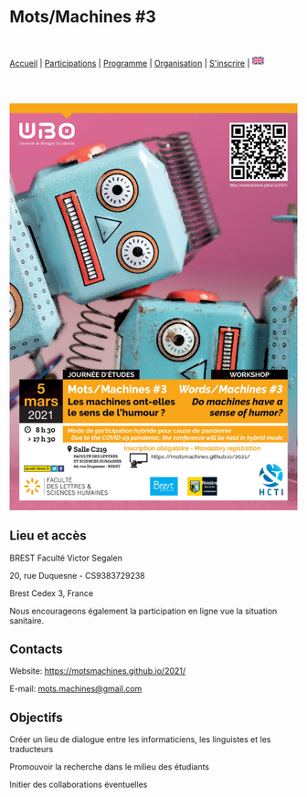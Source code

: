 # Mots/Machines #3
<br>

[Accueil](https://motsmachines.github.io/2021/FR) | [Participations](https://motsmachines.github.io/2021/FR/cfp) | [Programme](https://motsmachines.github.io/2021/FR/program) | [Organisation](https://motsmachines.github.io/2021/FR/orga) | [S'inscrire](https://motsmachines.github.io/2021/FR/registration) | [<img src="EN.png" width="20">](https://motsmachines.github.io/2021/EN)


<br>
<br>

![Mots/Machines #3](Affiche-1.jpg)

## Lieu et accès
BREST Faculté Victor Segalen

20, rue Duquesne - CS9383729238

Brest Cedex 3, France

Nous encourageons également la participation en ligne vue la situation sanitaire.

## Contacts

Website: https://motsmachines.github.io/2021/

E-mail: mots.machines@gmail.com


## Objectifs
	
Créer un lieu de dialogue entre les informaticiens, les linguistes et les traducteurs

Promouvoir la recherche dans le milieu des étudiants

Initier des collaborations éventuelles
